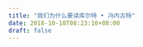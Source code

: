 ```yaml
--- 
title: "我们为什么要读库尔特 • 冯内古特" 
date: 2018-10-18T08:23:16+08:00 
draft: false 
--- 
```



<!--stackedit_data:
eyJoaXN0b3J5IjpbLTE3NDQ2NDgyNTIsMTAyMDIzODM1NywtMj
kxNTIyMDI0LC0xOTU3ODg2MDU1LC0xMjU3ODQ3NDE1LDIyMjcy
NzY4MV19
-->